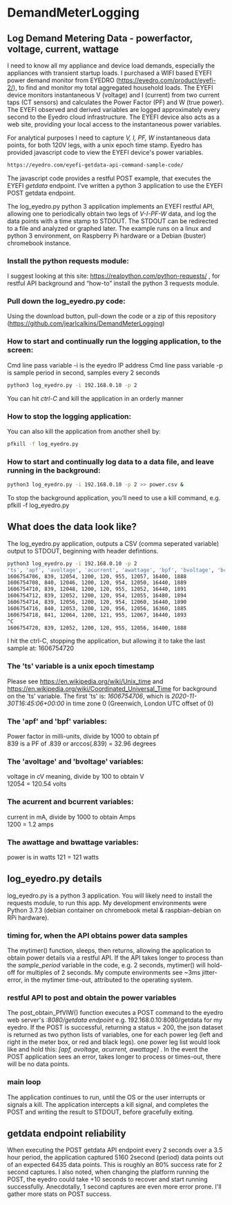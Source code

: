 # DemandMeterLogging
## Log Demand Metering Data - powerfactor, voltage, current, wattage

I need to know all my appliance and device load demands, especially the appliances with transient startup loads. I purchased a WIFI based EYEFI power demand monitor from EYEDRO (https://eyedro.com/product/eyefi-2/), to find and monitor my total aggregated household loads. The EYEFI device monitors instantaneous V (voltage) and I (current) from two current taps (CT sensors) and calculates the Power Factor (PF) and W (true power). The EYEFI observed and derived variables are logged approximately every second to the Eyedro cloud infrastructure. The EYEFI device also acts as a web site, providing your local access to the instantaneous power variables.

For analytical purposes I need to capture *V, I, PF, W* instantaneous data points, for both 120V legs, with a unix epoch time stamp. Eyedro has provided javascript code to view the EYEFI device's power variables.
```bash
https://eyedro.com/eyefi-getdata-api-command-sample-code/ 
```

The javascript code provides a restful POST example, that executes the EYEFI *getdata* endpoint. I’ve written a python 3 application to use the EYEFI POST getdata endpoint.

The log_eyedro.py python 3 application implements an EYEFI restful API, allowing one to periodically obtain two legs of *V-I-PF-W* data, and log the data points with a time stamp to STDOUT. The STDOUT can be redirected to a file and analyzed or graphed later. The example runs on a linux and python 3 environment, on Raspberry Pi hardware or a Debian (buster) chromebook instance.
 
### Install the python requests module:
I suggest looking at this site: https://realpython.com/python-requests/ , for restful API background and “how-to” install the python 3 requests module.

### Pull down the log_eyedro.py code:
Using the download button, pull-down the code or a zip of this repository (https://github.com/jearlcalkins/DemandMeterLogging)

### How to start and continually run the logging application, to the screen:

Cmd line pass variable -i is the eyedro IP address
Cmd line pass variable -p is sample period in second, samples every 2 seconds
```bash
python3 log_eyedro.py -i 192.168.0.10 -p 2
```
You can hit *ctrl-C* and kill the application in an orderly manner

### How to stop the logging application:

You can also kill the application from another shell by:
```bash
pfkill -f log_eyedro.py
```

### How to start and continually log data to a data file, and leave running in the background:
```bash
python3 log_eyedro.py -i 192.168.0.10 -p 2 >> power.csv &
```
To stop the background application, you’ll need to use a kill command, e.g. pfkill -f log_eyedro.py

## What does the data look like?
The log_eyedro.py application, outputs a CSV (comma seperated variable) output to STDOUT, beginning with header defintions.

```bash
python3 log_eyedro.py -i 192.168.0.10 -p 2
'ts', 'apf', 'avoltage', 'acurrent', 'awattage', 'bpf', 'bvoltage', 'bcurrent', 'bwattage'
1606754706, 839, 12054, 1200, 120, 955, 12057, 16400, 1888
1606754708, 840, 12046, 1200, 120, 954, 12050, 16440, 1889
1606754710, 839, 12048, 1200, 120, 955, 12052, 16440, 1891
1606754712, 839, 12052, 1200, 120, 954, 12055, 16480, 1894
1606754714, 839, 12056, 1200, 120, 954, 12060, 16440, 1890
1606754716, 840, 12053, 1200, 120, 956, 12056, 16360, 1885
1606754718, 841, 12064, 1200, 121, 955, 12067, 16440, 1893
^C
1606754720, 839, 12052, 1200, 120, 955, 12056, 16400, 1888
```
I hit the ctrl-C, stopping the application, but allowing it to take the last sample at: 1606754720

### The 'ts' variable is a unix epoch timestamp
Please see https://en.wikipedia.org/wiki/Unix_time and https://en.wikipedia.org/wiki/Coordinated_Universal_Time for background on the 'ts' variable. The first 'ts' is: *1606754706*, which is *2020-11-30T16:45:06+00:00* in time zone 0 (Greenwich, London UTC offset of 0)

### The 'apf' and 'bpf' variables:
Power factor in milli-units, divide by 1000 to obtain pf  
839 is a PF of .839 or arccos(.839) = 32.96 degrees

### The 'avoltage' and 'bvoltage' variables:
voltage in cV meaning, divide by 100 to obtain V  
12054 = 120.54 volts

### The acurrent and bcurrent variables:
current in mA, divide by 1000 to obtain Amps  
1200 = 1.2 amps

### The awattage and bwattage variables:
power is in watts
121 = 121 watts 

## log_eyedro.py details

log_eyedro.py is a python 3 application. You will likely need to install the requests module, to run this app. My development environments were Python 3.7.3 (debian container on chromebook metal & raspbian-debian on RPi hardware).  

### timing for, when the API obtains power data samples
The mytimer() function, sleeps, then returns, allowing the application to obtain power details via a restful API. If the API takes longer to process than the *sample_period* variable in the code, e.g. 2 seconds, mytimer() will hold-off for multiples of 2 seconds. My compute environments see ~3ms jitter-error, in the mytimer time-out, attributed to the operating system.

### restful API to post and obtain the power variables
The post_obtain_PfVIW() function executes a POST command to the eyedro web server's *:8080/getdata endpoint* e.g. 192.168.0.10:8080/getdata for my eyedro. If the POST is successful, returning a status = 200, the json dataset is returned as two python lists of variables, one for each power leg (left and right in the meter box, or red and black legs). one power leg list would look like and hold this: *[apf, avoltage, acurrent, awattage]* . In the event the POST application sees an error, takes longer to process or times-out, there will be no data points.

### main loop
The application continues to run, until the OS or the user interrupts or signals a kill. The application intercepts a kill signal, and completes the POST and writing the result to STDOUT, before gracefully exiting.

## getdata endpoint reliability
When executing the POST getdata API endpoint every 2 seconds over a 3.5 hour period, the application captured 5160 2second (period) data points out of an expected 6435 data points. This is roughly an 80% success rate for 2 second captures. I also noted, when changing the platform running the POST, the eyedro could take +10 seconds to recover and start running successfully. Anecdotally, 1 second captures are even more error prone. I'll gather more stats on POST success.

